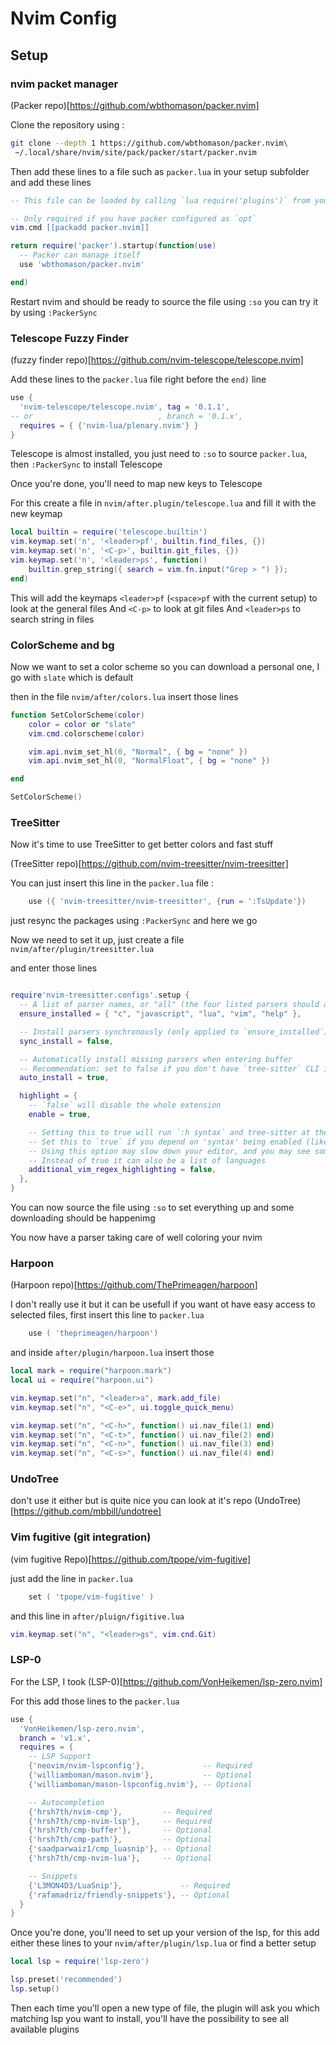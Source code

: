 # Nvim Config

## Setup

### nvim packet manager 

(Packer repo)[https://github.com/wbthomason/packer.nvim]

Clone the repository using :
```sh
git clone --depth 1 https://github.com/wbthomason/packer.nvim\
 ~/.local/share/nvim/site/pack/packer/start/packer.nvim
```

Then add these lines to a file such as `packer.lua` in your setup subfolder and add these lines

```lua
-- This file can be loaded by calling `lua require('plugins')` from your init.vim

-- Only required if you have packer configured as `opt`
vim.cmd [[packadd packer.nvim]]

return require('packer').startup(function(use)
  -- Packer can manage itself
  use 'wbthomason/packer.nvim'

end)
```

Restart nvim and should be ready to source the file using `:so`
you can try it by using `:PackerSync`

### Telescope Fuzzy Finder

(fuzzy finder repo)[https://github.com/nvim-telescope/telescope.nvim]

Add these lines to the `packer.lua` file right before the `end)` line 
 
```lua
use {
  'nvim-telescope/telescope.nvim', tag = '0.1.1',
-- or                            , branch = '0.1.x',
  requires = { {'nvim-lua/plenary.nvim'} }
}
```
Telescope is almost installed, you just need to `:so` to source `packer.lua`, then `:PackerSync` to install Telescope

Once you're done, you'll need to map new keys to Telescope

For this create a file in `nvim/after.plugin/telescope.lua` and fill it with the new keymap
```lua
local builtin = require('telescope.builtin')
vim.keymap.set('n', '<leader>pf', builtin.find_files, {})
vim.keymap.set('n', '<C-p>', builtin.git_files, {})
vim.keymap.set('n', '<leader>ps', function()
	builtin.grep_string({ search = vim.fn.input("Grep > ") });
end)
```
This will add the keymaps `<leader>pf` (`<space>pf` with the current setup) to look at the general files
And `<C-p>` to look at git files
And `<leader>ps` to search string in files

### ColorScheme and bg

Now we want to set a color scheme so you can download a personal one, I go with `slate` which is default

then in the file `nvim/after/colors.lua` insert those lines

```lua
function SetColorScheme(color)
	color = color or "slate"
	vim.cmd.colorscheme(color)

	vim.api.nvim_set_hl(0, "Normal", { bg = "none" })
	vim.api.nvim_set_hl(0, "NormalFloat", { bg = "none" })

end

SetColorScheme()
```

### TreeSitter

Now it's time to use TreeSitter to get better colors and fast stuff

(TreeSitter repo)[https://github.com/nvim-treesitter/nvim-treesitter]

You can just insert this line in the `packer.lua` file :
```lua
	use ({ 'nvim-treesitter/nvim-treesitter', {run = ':TsUpdate'})
```

just resync the packages using `:PackerSync` and here we go

Now we need to set it up, just create a file `nvim/after/plugin/treesitter.lua`

and enter those lines 
```lua

require'nvim-treesitter.configs'.setup {
  -- A list of parser names, or "all" (the four listed parsers should always be installed)
  ensure_installed = { "c", "javascript", "lua", "vim", "help" },

  -- Install parsers synchronously (only applied to `ensure_installed`)
  sync_install = false,

  -- Automatically install missing parsers when entering buffer
  -- Recommendation: set to false if you don't have `tree-sitter` CLI installed locally
  auto_install = true,

  highlight = {
    -- `false` will disable the whole extension
    enable = true,

    -- Setting this to true will run `:h syntax` and tree-sitter at the same time.
    -- Set this to `true` if you depend on 'syntax' being enabled (like for indentation).
    -- Using this option may slow down your editor, and you may see some duplicate highlights.
    -- Instead of true it can also be a list of languages
    additional_vim_regex_highlighting = false,
  },
}
```

You can now source the file using `:so` to set everything up and some downloading should be happenimg

You now have a parser taking care of well coloring your nvim

### Harpoon
(Harpoon repo)[https://github.com/ThePrimeagen/harpoon]

I don't really use it but it can be usefull if you want ot have easy access to selected files, first insert this line to `packer.lua`

```lua
	use ( 'theprimeagen/harpoon')
```
and inside `after/plugin/harpoon.lua` insert those

```lua
local mark = require("harpoon.mark")
local ui = require("harpoon.ui")

vim.keymap.set("n", "<leader>a", mark.add_file)
vim.keymap.set("n", "<C-e>", ui.toggle_quick_menu)

vim.keymap.set("n", "<C-h>", function() ui.nav_file(1) end)
vim.keymap.set("n", "<C-t>", function() ui.nav_file(2) end)
vim.keymap.set("n", "<C-n>", function() ui.nav_file(3) end)
vim.keymap.set("n", "<C-s>", function() ui.nav_file(4) end)
```

### UndoTree

don't use it either but is quite nice you can look at it's repo (UndoTree)[https://github.com/mbbill/undotree]

### Vim fugitive (git integration)

(vim fugitive Repo)[https://github.com/tpope/vim-fugitive]

just add the line in `packer.lua`

```lua
	set ( 'tpope/vim-fugitive' )
```

and this line in `after/pluign/figitive.lua`

```lua
vim.keymap.set("n", "<leader>gs", vim.cnd.Git)
```

### LSP-0

For the LSP, I took (LSP-0)[https://github.com/VonHeikemen/lsp-zero.nvim]

For this add those lines to the `packer.lua`

```lua
use {
  'VonHeikemen/lsp-zero.nvim',
  branch = 'v1.x',
  requires = {
    -- LSP Support
    {'neovim/nvim-lspconfig'},             -- Required
    {'williamboman/mason.nvim'},           -- Optional
    {'williamboman/mason-lspconfig.nvim'}, -- Optional

    -- Autocompletion
    {'hrsh7th/nvim-cmp'},         -- Required
    {'hrsh7th/cmp-nvim-lsp'},     -- Required
    {'hrsh7th/cmp-buffer'},       -- Optional
    {'hrsh7th/cmp-path'},         -- Optional
    {'saadparwaiz1/cmp_luasnip'}, -- Optional
    {'hrsh7th/cmp-nvim-lua'},     -- Optional

    -- Snippets
    {'L3MON4D3/LuaSnip'},             -- Required
    {'rafamadriz/friendly-snippets'}, -- Optional
  }
}
```

Once you're done, you'll need to set up your version of the lsp, 
for this add either these lines to your `nvim/after/plugin/lsp.lua` or find a better setup

```lua
local lsp = require('lsp-zero')

lsp.preset('recommended')
lsp.setup()
```
Then each time you'll open a new type of file, the plugin will ask you which matching lsp you want to install, you'll have the possibility to see all available plugins 





